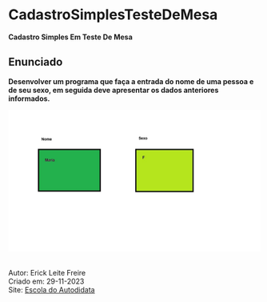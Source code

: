 # CadastroSimplesTesteDeMesa

**Cadastro Simples Em Teste De Mesa**

## Enunciado

**Desenvolver um programa que faça a entrada do nome de uma pessoa e de seu sexo, em seguida deve apresentar os dados anteriores informados.**

![Cadastro Simples Em Teste de Mesa](cadastrosimplesemtestedemesa.jpg) <br><br>

Autor: Erick Leite Freire<br>
Criado em: 29-11-2023<br>
Site: [Escola do Autodidata](https://www.escoladoautodidata.com.br)<br>
